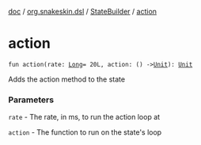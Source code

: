[doc](../../index.md) / [org.snakeskin.dsl](../index.md) / [StateBuilder](index.md) / [action](./action.md)

# action

`fun action(rate: `[`Long`](https://kotlinlang.org/api/latest/jvm/stdlib/kotlin/-long/index.html)` = 20L, action: () -> `[`Unit`](https://kotlinlang.org/api/latest/jvm/stdlib/kotlin/-unit/index.html)`): `[`Unit`](https://kotlinlang.org/api/latest/jvm/stdlib/kotlin/-unit/index.html)

Adds the action method to the state

### Parameters

`rate` - The rate, in ms, to run the action loop at

`action` - The function to run on the state's loop
